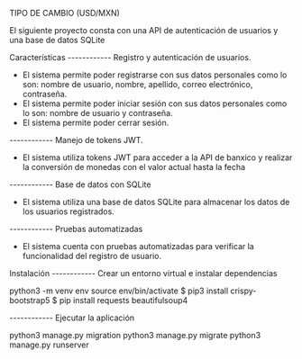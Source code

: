 TIPO DE CAMBIO (USD/MXN)

El siguiente proyecto consta con una API de autenticación de usuarios y una base de datos SQLite

Características
------------ Registro y autenticación de usuarios.
- El sistema permite poder registrarse con sus datos personales como lo son: nombre de usuario, nombre, apellido, correo electrónico, contraseña.
- El sistema permite poder iniciar sesión con sus datos personales como lo son: nombre de usuario y contraseña.
- El sistema permite poder cerrar sesión.

------------ Manejo de tokens JWT.
- El sistema utiliza tokens JWT para acceder a la API de banxico y realizar la conversión de monedas con el valor actual hasta la fecha

------------ Base de datos con SQLite
- El sistema utiliza una base de datos SQLite para almacenar los datos de los usuarios registrados.

------------ Pruebas automatizadas
- El sistema cuenta con pruebas automatizadas para verificar la funcionalidad del registro de usuario.

Instalación
------------ Crear un entorno virtual e instalar dependencias

python3 -m venv env
source env/bin/activate
$ pip3 install crispy-bootstrap5
$ pip install requests beautifulsoup4

------------ Ejecutar la aplicación

python3 manage.py migration
python3 manage.py migrate
python3 manage.py runserver
